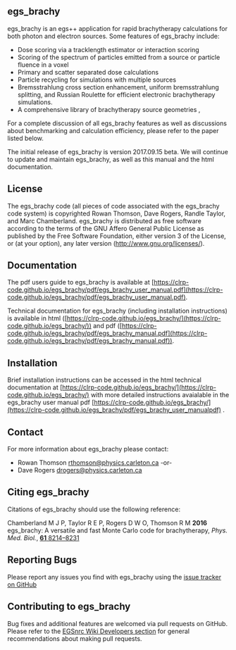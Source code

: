 ## egs\_brachy

egs\_brachy is an egs++ application for rapid brachytherapy calculations
for both photon and electron sources. Some features of egs\_brachy
include:

- Dose scoring via a tracklength estimator or interaction scoring
- Scoring of the spectrum of particles emitted from a source or particle
  fluence in a voxel
- Primary and scatter separated dose calculations
- Particle recycling for simulations with multiple sources
- Bremsstrahlung cross section enhancement, uniform bremsstrahlung
  splitting, and Russian Roulette for efficient electronic brachytherapy
  simulations.
- A comprehensive library of brachytherapy source geometries ,

For a complete discussion of all egs\_brachy features as well as
discussions about benchmarking and calculation efficiency, please refer
to the paper listed below.

The initial release of egs_brachy is version 2017.09.15 beta. We will continue
to update and maintain egs_brachy, as well as this manual and the html
documentation.


## License

The egs_brachy code (all pieces of code associated with the egs_brachy code
    system) is copyrighted Rowan Thomson, Dave Rogers, Randle Taylor, and Marc
Chamberland. egs_brachy is distributed as free software according to the terms
of the GNU Affero General Public License as published by the Free Software
Foundation, either version 3 of the License, or (at your option), any later
version (http://www.gnu.org/licenses/).

## Documentation

The pdf users guide to egs\_brachy is available at
[https://clrp-code.github.io/egs_brachy/pdf/egs_brachy_user_manual.pdf](https://clrp-code.github.io/egs_brachy/pdf/egs_brachy_user_manual.pdf).

Technical documentation for egs\_brachy (including installation instructions) is
available in html
([https://clrp-code.github.io/egs_brachy/](https://clrp-code.github.io/egs_brachy/))
and pdf
([https://clrp-code.github.io/egs_brachy/pdf/egs_brachy_manual.pdf](https://clrp-code.github.io/egs_brachy/pdf/egs_brachy_manual.pdf)).

## Installation

Brief installation instructions can be accessed in the html technical
documentation at
[https://clrp-code.github.io/egs_brachy/](https://clrp-code.github.io/egs_brachy/)
with more detailed instructions avaialable in the egs_brachy user manual pdf
[https://clrp-code.github.io/egs_brachy/](https://clrp-code.github.io/egs_brachy/pdf/egs_brachy_user_manualpdf) .

## Contact

For more information about egs\_brachy please contact:

- Rowan Thomson <rthomson@physics.carleton.ca> -or-
- Dave Rogers <drogers@physics.carleton.ca>

## Citing egs\_brachy

Citations of egs\_brachy should use the following reference:

Chamberland M J P, Taylor R E P, Rogers D W O, Thomson R M **2016**
egs\_brachy: A versatile and fast Monte Carlo code for brachytherapy,
    _Phys.  Med. Biol._, [**61** 8214–8231](http://dx.doi.org/10.1088/0031-9155/61/23/8214)

## Reporting Bugs

Please report any issues you find with egs\_brachy using the [issue
tracker on GitHub](https://github.com/clrp-code/egs_brachy/issues)

## Contributing to egs\_brachy

Bug fixes and additional features are welcomed via pull requests on
GitHub. Please refer to the [EGSnrc Wiki Developers section](https://github.com/nrc-cnrc/EGSnrc/wiki) for
general recommendations about making pull requests.
